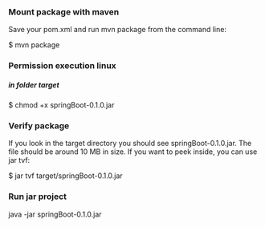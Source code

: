 ### Mount package with maven

Save your pom.xml and run mvn package from the command line:

$ mvn package


### Permission execution linux

##### in folder target

$ chmod +x springBoot-0.1.0.jar

### Verify package

If you look in the target directory you should see springBoot-0.1.0.jar. The file should be around 10 MB in size. If you want to peek inside, you can use jar tvf:

$ jar tvf target/springBoot-0.1.0.jar

### Run jar project

java -jar springBoot-0.1.0.jar